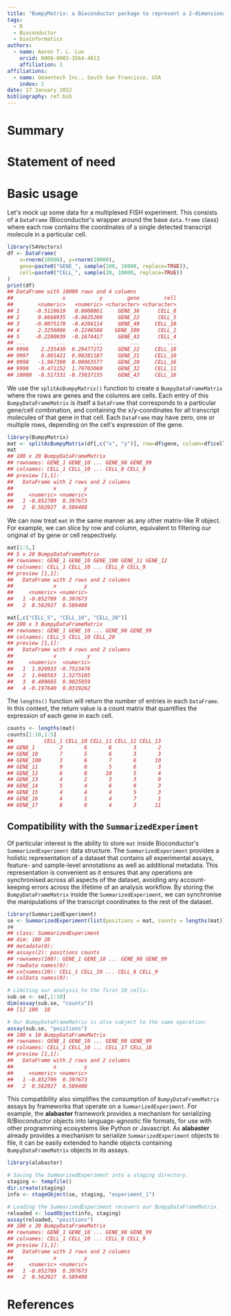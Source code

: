 ```yaml
---
title: "BumpyMatrix: a Bioconductor package to represent a 2-dimensional array of non-scalar objects"
tags:
  - R
  - Bioconductor
  - bioinformatics
authors:
  - name: Aaron T. L. Lun
    orcid: 0000-0002-3564-4813
    affiliation: 1
affiliations:
  - name: Genentech Inc., South San Francisco, USA
    index: 1
date: 17 January 2022
bibliography: ref.bib
---
```


# Summary

# Statement of need

# Basic usage

Let's mock up some data for a multiplexed FISH experiment.
This consists of a `DataFrame` (Bioconductor's wrapper around the base `data.frame` class) where each row contains the coordinates of a single detected transcript molecule in a particular cell.

```r
library(S4Vectors)
df <- DataFrame(
    x=rnorm(10000), y=rnorm(10000), 
    gene=paste0("GENE_", sample(100, 10000, replace=TRUE)),
    cell=paste0("CELL_", sample(20, 10000, replace=TRUE))
)
print(df)
## DataFrame with 10000 rows and 4 columns
##                x           y        gene        cell
##        <numeric>   <numeric> <character> <character>
## 1     -0.5120619   0.8008861     GENE_36      CELL_8
## 2      0.6668935  -0.0625209     GENE_22      CELL_5
## 3     -0.0075178  -0.4204114     GENE_49     CELL_10
## 4      2.3256096  -0.2246588    GENE_100      CELL_1
## 5     -0.2200939  -0.1674417     GENE_43      CELL_4
## ...          ...         ...         ...         ...
## 9996    2.235438  0.29477272     GENE_22     CELL_18
## 9997    0.801421  0.90281187     GENE_21     CELL_10
## 9998   -1.967398  0.00963577     GENE_20     CELL_16
## 9999   -0.471152  1.79703060     GENE_32     CELL_11
## 10000  -0.517331 -0.73837155     GENE_43     CELL_16
```

We use the `splitAsBumpyMatrix()` function to create a `BumpyDataFrameMatrix` where the rows are genes and the columns are cells.
Each entry of this `BumpyDataFrameMatrix` is itself a `DataFrame` that corresponds to a particular gene/cell combination,
and containing the x/y-coordinates for all transcript molecules of that gene in that cell.
Each `DataFrame` may have zero, one or multiple rows, depending on the cell's expression of the gene.

```r
library(BumpyMatrix)
mat <- splitAsBumpyMatrix(df[,c("x", "y")], row=df$gene, column=df$cell)
mat
## 100 x 20 BumpyDataFrameMatrix
## rownames: GENE_1 GENE_10 ... GENE_98 GENE_99
## colnames: CELL_1 CELL_10 ... CELL_8 CELL_9
## preview [1,1]:
##   DataFrame with 2 rows and 2 columns
##             x         y
##     <numeric> <numeric>
##   1 -0.852709  0.397673
##   2  0.562927  0.589408
```

We can now treat `mat` in the same manner as any other matrix-like R object.
For example, we can slice by row and column, equivalent to filtering our original `df` by gene or cell respectively.

```r
mat[1:5,]
## 5 x 20 BumpyDataFrameMatrix
## rownames: GENE_1 GENE_10 GENE_100 GENE_11 GENE_12
## colnames: CELL_1 CELL_10 ... CELL_8 CELL_9
## preview [1,1]:
##   DataFrame with 2 rows and 2 columns
##             x         y
##     <numeric> <numeric>
##   1 -0.852709  0.397673
##   2  0.562927  0.589408

mat[,c("CELL_5", "CELL_10", "CELL_20")]
## 100 x 3 BumpyDataFrameMatrix
## rownames: GENE_1 GENE_10 ... GENE_98 GENE_99
## colnames: CELL_5 CELL_10 CELL_20
## preview [1,1]:
##   DataFrame with 4 rows and 2 columns
##             x          y
##     <numeric>  <numeric>
##   1  1.920933 -0.7523476
##   2  1.948563  1.5275105
##   3  0.489665  0.9025059
##   4 -0.197640  0.0319262
```

The `lengths()` function will return the number of entries in each `DataFrame`.
In this context, the return value is a count matrix that quantifies the expression of each gene in each cell.

```r
counts <- lengths(mat)
counts[1:10,1:5]
##          CELL_1 CELL_10 CELL_11 CELL_12 CELL_13
## GENE_1        2       6       6       3       2
## GENE_10       7       5       6       3       3
## GENE_100      3       6       7       6      10
## GENE_11       9       8       5       6       3
## GENE_12       6       8      10       5       4
## GENE_13       4       2       3       3       9
## GENE_14       5       4       6       9       3
## GENE_15       4       4       4       5       3
## GENE_16       4       1       4       7       1
## GENE_17       8       8       4       3      11
```

## Compatibility with the `SummarizedExperiment`

Of particular interest is the ability to store `mat` inside Bioconductor's `SummarizedExperiment` data structure.
The `SummarizedExperiment` provides a holistic representation of a dataset that contains all experimental assays, feature- and sample-level annotations as well as additional metadata. 
This representation is convenient as it ensures that any operations are synchronised across all aspects of the dataset, avoiding any account-keeping errors across the lifetime of an analysis workflow.
By storing the `BumpyDataFrameMatrix` inside the `SummarizedExperiment`, we can synchronise the manipulations of the transcript coordinates to the rest of the dataset.

```r
library(SummarizedExperiment)
se <- SummarizedExperiment(list(positions = mat, counts = lengths(mat)))
se
## class: SummarizedExperiment
## dim: 100 20
## metadata(0):
## assays(2): positions counts
## rownames(100): GENE_1 GENE_10 ... GENE_98 GENE_99
## rowData names(0):
## colnames(20): CELL_1 CELL_10 ... CELL_8 CELL_9
## colData names(0):

# Limiting our analysis to the first 10 cells:
sub.se <- se[,1:10]
dim(assay(sub.se, "counts"))
## [1] 100  10

# Our BumpyDataFrameMatrix is also subject to the same operation:
assay(sub.se, "positions")
## 100 x 10 BumpyDataFrameMatrix
## rownames: GENE_1 GENE_10 ... GENE_98 GENE_99
## colnames: CELL_1 CELL_10 ... CELL_17 CELL_18
## preview [1,1]:
##   DataFrame with 2 rows and 2 columns
##             x         y
##     <numeric> <numeric>
##   1 -0.852709  0.397673
##   2  0.562927  0.589408
```

This compatibility also simplifies the consumption of `BumpyDataFrameMatrix` assays by frameworks that operate on a `SummarizedExperiment`.
For example, the **alabaster** framework provides a mechanism for serializing R/Bioconductor objects into language-agnostic file formats, for use with other programming ecosystems like Python or Javascript.
As **alabaster** already provides a mechanism to serialize `SummarizedExperiment` objects to file, it can be easily extended to handle objects containing `BumpyDataFrameMatrix` objects in its assays.

```r
library(alabaster)

# Saving the SummarizedExperiment into a staging directory.
staging <- tempfile()
dir.create(staging)
info <- stageObject(se, staging, "experiment_1")

# Loading the SummarizedExperiment recovers our BumpyDataFrameMatrix.
reloaded <- loadObject(info, staging)
assay(reloaded, "positions")
## 100 x 20 BumpyDataFrameMatrix
## rownames: GENE_1 GENE_10 ... GENE_98 GENE_99
## colnames: CELL_1 CELL_10 ... CELL_8 CELL_9
## preview [1,1]:
##   DataFrame with 2 rows and 2 columns
##             x         y
##     <numeric> <numeric>
##   1 -0.852709  0.397673
##   2  0.562927  0.589408
```

# References

